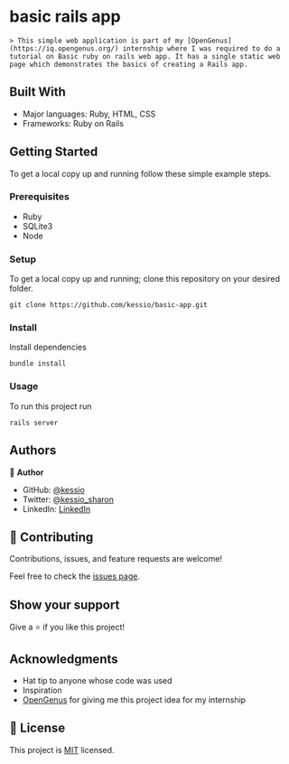 # basic rails app

    > This simple web application is part of my [OpenGenus](https://iq.opengenus.org/) internship where I was required to do a tutorial on Basic ruby on rails web app. It has a single static web page which demonstrates the basics of creating a Rails app.


## Built With

- Major languages: Ruby, HTML, CSS
- Frameworks: Ruby on Rails

## Getting Started

To get a local copy up and running follow these simple example steps.

### Prerequisites
- Ruby
- SQLite3
- Node

### Setup
To get a local copy up and running;
clone this repository on your desired folder.

```
git clone https://github.com/kessio/basic-app.git
```

### Install
Install dependencies

```
bundle install
```
### Usage
To run this project run
```
rails server
```

## Authors

👤 **Author**

- GitHub: [@kessio](https://github.com/kessio)
- Twitter: [@kessio_sharon](https://twitter.com/kessio_sharon)
- LinkedIn: [LinkedIn](https://linkedin.com/in/sharon-kessio-172220b5)


## 🤝 Contributing

Contributions, issues, and feature requests are welcome!

Feel free to check the [issues page](../../issues/).

## Show your support

Give a ⭐️ if you like this project!

## Acknowledgments

- Hat tip to anyone whose code was used
- Inspiration
- [OpenGenus](https://iq.opengenus.org/) for giving me this project idea for my internship

## 📝 License

This project is [MIT](https://choosealicense.com/licenses/mit/) licensed.

